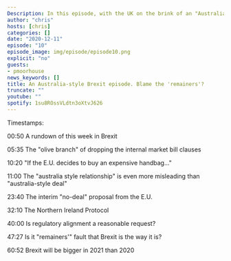 ```yaml
---
Description: In this episode, with the UK on the brink of an "Australia-style" Brexit non-deal, we discuss the week that got us here. We also talk about whether  or not "remainers" are t blame for the current predicament.
author: "chris"
hosts: [chris]
categories: []
date: "2020-12-11"
episode: "10"
episode_image: img/episode/episode10.png
explicit: "no"
guests:
- pmoorhouse
news_keywords: []
title: An Australia-style Brexit episode. Blame the 'remainers'?
truncate: ""
youtube: ""
spotify: 1su8ROssVLdtn3oXtvJ626
---
```



Timestamps:

00:50 A rundown of this week in Brexit

05:35 The "olive branch" of dropping the internal market bill clauses

10:20 "If the E.U. decides to buy an expensive handbag..."

11:00 The "australia style relationship" is even more misleading than "australia-style deal"

23:40 The interim "no-deal" proposal from the E.U.  

32:10 The Northern Ireland Protocol

40:00 Is regulatory alignment a reasonable request?  

47:27 Is it "remainers'" fault that Brexit is the way it is? 

60:52 Brexit will be bigger in 2021 than 2020